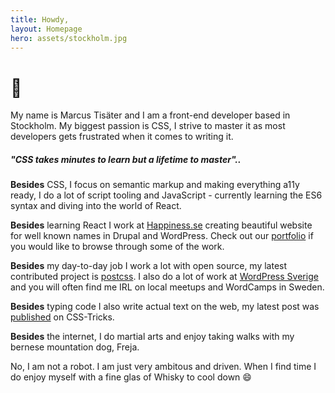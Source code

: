 ```yaml
---
title: Howdy,
layout: Homepage
hero: assets/stockholm.jpg
---
```


# 👋

My name is Marcus Tisäter and I am a front-end developer based in Stockholm. My biggest passion is CSS, I strive to master it as most developers gets frustrated when it comes to writing it.

##### *"CSS takes minutes to learn but a lifetime to master".*.

**Besides** CSS, I focus on semantic markup and making everything a11y ready, I do a lot of script tooling and JavaScript - currently learning the ES6 syntax and diving into the world of React.

**Besides** learning React I work at [Happiness.se](http://www.happiness.se) creating beautiful website for well known names in Drupal and WordPress. Check out our [portfolio](http://www.happiness.se/portfolio) if you would like to browse through some of the work.

**Besides** my day-to-day job I work a lot with open source, my latest contributed project is [postcss](http://postcss.org). I also do a lot of work at [WordPress Sverige](http://wpsv.se) and you will often find me IRL on local meetups and WordCamps in Sweden.

**Besides** typing code I also write actual text on the web, my latest post was [published](https://css-tricks.com/want-make-postcss-plugin/) on CSS-Tricks.

**Besides** the internet, I do martial arts and enjoy taking walks with my bernese mountation dog, Freja.

No, I am not a robot. I am just very ambitous and driven. When I find time I do enjoy myself with a fine glas of Whisky to cool down 😄
